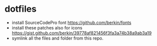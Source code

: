 # dotfiles

- install SourceCodePro font https://github.com/berkin/fonts
- install these patches also for icons https://gist.github.com/berkin/39778af821456f3fa3a74b38a9ab3a19
- symlink all the files and folder from this repo.
